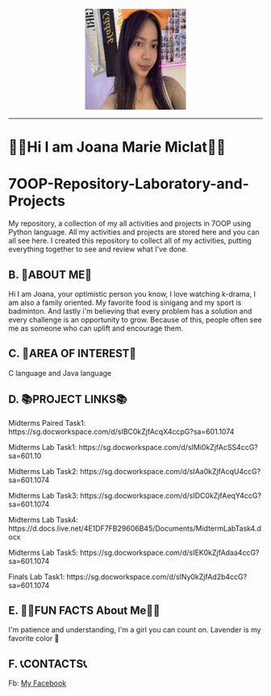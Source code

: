 <p align="center">
  <img src="Images/Messenger_creation_7E5C84B3-75A1-489D-89EF-6172897F9922.jpeg" width="200" height="200">
</p>


---

# 🦋🪻Hi I am Joana Marie Miclat🪻🦋

  <div class="section">
    <h1>7OOP-Repository-Laboratory-and-Projects</h1>
    <p>My repository, a collection of my all activities and projects in 7OOP using Python language. All my activities and projects are stored here and you can all see here. I created this repository to collect all of my activities, putting everything together to see and review what I've done.</p>
  </div>

  <div class="section">
    <h2>B. 🫶ABOUT ME🫶</h2>
    <p>Hi I am Joana, your optimistic person you know, I love watching k-drama, I am also a family oriented. My favorite food is sinigang and my sport is badminton. And lastly i'm believing that every problem has a solution and every challenge is an opportunity to grow. Because of this, people often see me as someone who can uplift and encourage them.</p>
  </div>

  <div class="section">
    <h2>C. 🌸AREA OF INTEREST🌸</h2>
    <p>C language and Java language</p>
  </div>

  <div class="section">
    <h2>D. 📚PROJECT LINKS📚</h2>
    <p>Midterms Paired Task1: https://sg.docworkspace.com/d/sIBC0kZjfAcqX4ccpG?sa=601.1074 <p>
    <p>Midterms Lab Task1: https://sg.docworkspace.com/d/sIMi0kZjfAcSS4ccG?sa=601.10 </p>
    <p>Midterms Lab Task2: https://sg.docworkspace.com/d/sIAa0kZjfAcqU4ccG?sa=601.1074 </p>
    <p>Midterms Lab Task3: https://sg.docworkspace.com/d/sIDC0kZjfAeqY4ccG?sa=601.1074 </p>
    <p>Midterms Lab Task4: https://d.docs.live.net/4E1DF7FB29606B45/Documents/MidtermLabTask4.docx </p>
    <p>Midterms Lab Task5: https://sg.docworkspace.com/d/sIEK0kZjfAdaa4ccG?sa=601.1074 </p>
    <p>Finals Lab Task1: https://sg.docworkspace.com/d/sINy0kZjfAd2b4ccG?sa=601.1074 </p>
  </div>

  <div class="section">
    <h2>E. 🥇🥇FUN FACTS About Me🥇🥇</h2>
    <p>I'm patience and understanding, I'm a girl you can count on. Lavender is my favorite color 🌸</p>
  </div>

  <div class="section">
    <h2>F. 📞CONTACTS📞</h2>
    <p>Fb: <a href="https://www.facebook.com/share/15LnUMWCtB/">My Facebook</a></p>
  </div>

</body>
</html>
